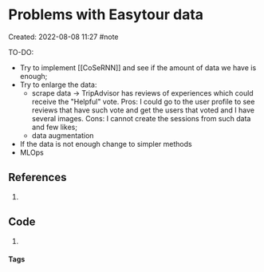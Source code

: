 # Problems with Easytour data
Created: 2022-08-08 11:27
#note

TO-DO:
- Try to implement [[CoSeRNN]] and see if the amount of data we have is enough;
- Try to enlarge the data:
	- scrape data -> TripAdvisor has reviews of experiences which could receive the "Helpful" vote. Pros: I could go to the user profile to see reviews that have such vote and get the users that voted and I have several images. Cons: I cannot create the sessions from such data and few likes;
	- data augmentation
- If the data is not enough change to simpler methods
- MLOps

## References
1. 

## Code
1. 

#### Tags
